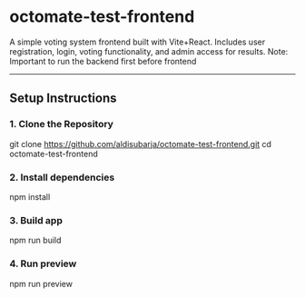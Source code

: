 # octomate-test-frontend

A simple voting system frontend built with Vite+React. Includes user registration, login, voting functionality, and admin access for results.
Note: Important to run the backend first before frontend

---

## Setup Instructions

### 1. Clone the Repository

git clone https://github.com/aldisubarja/octomate-test-frontend.git
cd octomate-test-frontend

### 2. Install dependencies
npm install

### 3. Build app
npm run build

### 4. Run preview
npm run preview